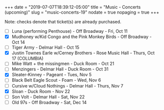 +++
date = "2019-07-07T18:39:12-05:00"
title = "Music - Concerts (upcoming)"
slug = "music-concerts-19"
nodate = true
nopaging = true
+++

Note: checks denote that ticket(s) are already purchased.

- [ ] Luna (performing Penthouse) - Off Broadway - Fri, Oct 11 
- [x] Mudhoney w/Kid Congo and the Pink Monkey Birds - Off Broadway - Oct 14
- [ ] Tiger Army - Delmar Hall - Oct 15
- [X] Justin Townes Earle w/Cerney Brothers - Rose Music Hall - Thurs, Oct 17 (COLUMBIA)
- [ ] Mike Watt + the missingmen - Duck Room - Oct 21
- [ ] Menzingers - Delmar Hall - Duck Room - Oct 31
- [x] Sleater-Kinney - Pageant - Tues, Nov 5
- [ ] Black Belt Eagle Scout - Foam - Wed, Nov 6
- [ ] Cursive w/Cloud Nothings - Delmar Hall - Thurs, Nov 7
- [X] Sloan - Duck Room - Nov 22
- [ ] Son Volt - Delmar Hall - Sat, Nov 22
- [ ] Old 97s - Off Broadway - Sat, Dec 14
